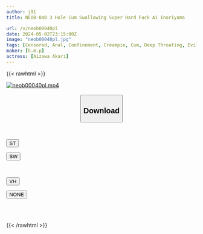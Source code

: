 ```yaml
---
author: j91
title: NEOB-040 3 Hole Cum Swallowing Super Hard Fuck Ai Inoriyama

url: /v/neob00040pl
date: 2024-05-02T23:15:00Z
image: "neob00040pl.jpg"
tags: [Censored, Anal, Confinement, Creampie, Cum, Deep Throating, Evil, Nasty&Hardcore, Promiscuity, Restraint, Solowork]
maker: [h.m.p]
actress: [Aizawa Akari]
---
```



{{< rawhtml >}}

<div class="video" data-videoid="DXdPb9q2RRCk7dd">
    <a href="javascript:;">
        <img src="/v/neob00040pl/neob00040pl.jpg" width="WIDTH" height="HEIGHT" alt="neob00040pl.mp4" loading="lazy">
    </a>
</div>

<script type="text/javascript" src="https://j91.asia/asset/on-demand-st.js"></script>

<br>
  <link rel="stylesheet" href="https://j91.asia/asset/bs5.css">
  
  <center>
  <button class="btn btn-primary" type="button" data-bs-toggle="collapse" data-bs-target=".multi-collapse" aria-expanded="false" aria-controls="multiCollapseExample1 multiCollapseExample2"><h2>Download</h2></button></center>
</p>
<div class="row">
  <div class="col">
    <div class="collapse multi-collapse" id="multiCollapseExample1">
      <div class="card card-body">
	      	      <br>
<div class="buttons">  
<p><a href="https://streamtape.to/v/DXdPb9q2RRCk7dd" target="_blank"><button class="btn-hover color-3"><i class="fa fa-download"></i> ST</button></a></p>
<p><a href="https://asnwish.com/5d4jpu23c1wz" target="_blank"><button class="btn-hover color-2"><i class="fa fa-download"></i> SW</button></a></p></div>
    </div>
  </div>
</div>
  <div class="col">
    <div class="collapse multi-collapse" id="multiCollapseExample2">
      <div class="card card-body">
	      <br>
<div class="buttons">
<p><a href="https://vidhidevip.com/file/hr48unsxmr2f"><button class="btn-hover color-8"><i class="fa fa-download"></i> VH</button></a></p>
<p><a href="javascript:;"><button class="btn-hover color-9"><i class="fa fa-download"></i> NONE</button></a></p></div>
<br><br>
      </div>
    </div>
  </div>
</div>

{{< /rawhtml >}}